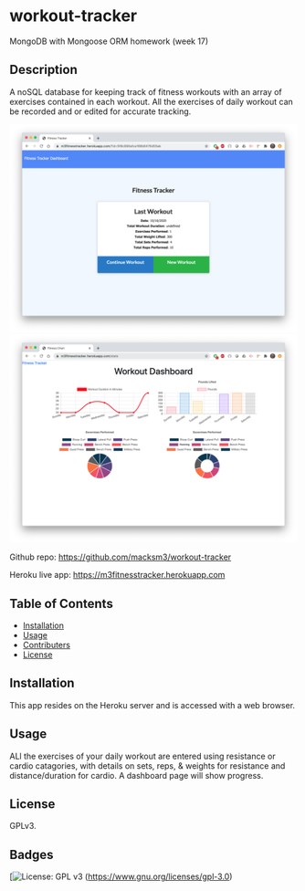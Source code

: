 # workout-tracker
MongoDB with Mongoose ORM homework (week 17)
## Description
A noSQL database for keeping track of fitness workouts with an array of exercises contained in each workout. All the exercises of daily workout can be recorded and or edited for accurate tracking. 

![image](fitnessTrackerScreenShot1.png "application screen shot")
![image](fitnessTrackerScreenShot2.png "application screen shot")

Github repo: https://github.com/macksm3/workout-tracker 

Heroku live app: https://m3fitnesstracker.herokuapp.com 

## Table of Contents 

* [Installation](#installation)
* [Usage](#usage)
* [Contributers](#contributers)
* [License](#license)

## Installation
This app resides on the Heroku server and is accessed with a web browser.

## Usage
ALl the exercises of your daily workout are entered using resistance or cardio catagories, with details on sets, reps, & weights for resistance and distance/duration for cardio. A dashboard page will show progress. 

## License
GPLv3.

## Badges

[![License: GPL v3](https://img.shields.io/badge/License-GPLv3-blue.svg)
(https://www.gnu.org/licenses/gpl-3.0)



